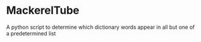 # MackerelTube
A python script to determine which dictionary words appear in all but one of a predetermined list
